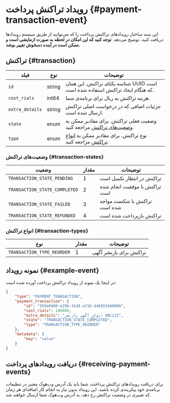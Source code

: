 # رویداد تراکنش پرداخت {#payment-transaction-event}

این سند ساختار رویدادهای تراکنش پرداخت را که می‌توانید از طریق سیستم رویدادها دریافت کنید، توضیح می‌دهد.
**توجه کنید که این امکان در لحظه به صورت ازمایشی است و ممکن است در آینده دسخوش تغییر بوشد.**

## تراکنش {#transaction}

| فیلد            | نوع    | توضیحات                                                                                     |
|-----------------|--------|---------------------------------------------------------------------------------------------|
| `id`            | string | شناسه یکتای تراکنش. این همان UUID است که هنگام ایجاد تراکنش استفاده شده است.                |
| `cost_rials`    | int64  | هزینه تراکنش به ریال برای برنامه‌ی شما.                                                     |
| `extra_details` | string | جزئیات اضافی که در درخواست اصلی تراکنش ارسال شده است.                                       |
| `state`         | enum   | وضعیت فعلی تراکنش. برای مقادیر ممکن به [وضعیت‌های تراکنش](#transaction-states) مراجعه کنید. |
| `type`          | enum   | نوع تراکنش. برای مقادیر ممکن به [انواع تراکنش](#transaction-types) مراجعه کنید.             |

### وضعیت‌های تراکنش {#transaction-states}

| وضعیت                         | مقدار | توضیحات                        |
|-------------------------------|-------|--------------------------------|
| `TRANSACTION_STATE_PENDING`   | 1     | تراکنش در انتظار تکمیل است     |
| `TRANSACTION_STATE_COMPLETED` | 2     | تراکنش با موفقیت انجام شده است |
| `TRANSACTION_STATE_FAILED`    | 3     | تراکنش با شکست مواجه شده است   |
| `TRANSACTION_STATE_REFUNDED`  | 4     | تراکنش بازپرداخت شده است       |

### انواع تراکنش {#transaction-types}

| نوع                        | مقدار | توضیحات                 |
|----------------------------|-------|-------------------------|
| `TRANSACTION_TYPE_REORDER` | 1     | تراکنش برای بازنشر آگهی |

## نمونه رویداد {#example-event}

در اینجا یک نمونه از رویداد تراکنش پرداخت آورده شده است:

```json
{
    "type": "PAYMENT_TRANSACTION",
    "payment_transaction": {
        "id": "550e8400-e29b-41d4-a716-446655440000",
        "cost_rials": 100000,
        "extra_details": "توکن آگهی بازنشر: ABC123",
        "state": "TRANSACTION_STATE_COMPLETED",
        "type": "TRANSACTION_TYPE_REORDER"
    },
    "metadata": {
        "key": "value"
    }
}
```

## دریافت رویدادهای پرداخت {#receiving-payment-events}

برای دریافت رویدادهای تراکنش پرداخت، شما باید یک آدرس وب‌هوک معتبر در تنظیمات برنامه‌ی خود پیکربندی کرده باشید.
این رویداد بدون نیاز به انجام کار اضافه‌ای هر زمان که تغییری در وضعیت تراکنش رخ دهد، به آدرس وب‌هوک شما ارسال خواهند شد.

